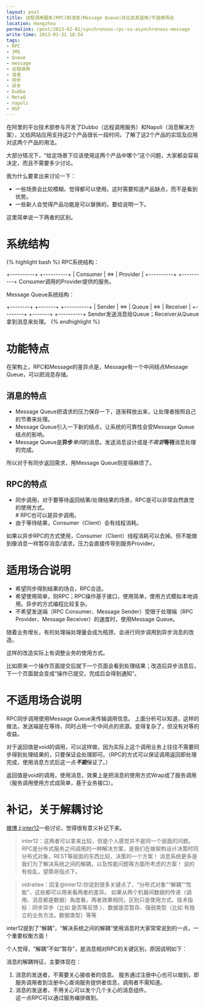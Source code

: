 ```yaml
---
layout: post
title: 远程调用服务(RPC)和消息(Message Queue)对比及其适用/不适用场合
location: Hangzhou
permalink: /post/2013-02-01/synchronous-rpc-vs-asynchronous-message
write-time: 2013-01-31 18:54
tags:
- RPC
- JMS
- Queue
- message
- 远程调用
- 消息
- 同步
- 异步
- Dubbo
- MetaQ
- napoli
- HSF
---
```


在阿里的平台技术部参与开发了Dubbo（远程调用服务）和Napoli（消息解决方案），又给网站应用支持这2个产品很长一段时间，了解了这2个产品的实现及应用对这两个产品的用法。

大部分情况下，“给定场景下应该使用这两个产品中哪个”这个问题，大家都会容易决定，而且不需要多少讨论。

我为什么要拿出来讨论一下：

- 一些场景会比较模糊，觉得都可以使用。这时需要知道产品缺点，而不是看到优势。
- 一些新人会觉得产品功能是可以替换的，要给说明一下。

这里简单说一下两者的区别。

系统结构
===================


{% highlight bash %}
RPC系统结构：

+----------+     +----------+
| Consumer | <=> | Provider |
+----------+     +----------+
Consumer调用的Provider提供的服务。


Message Queue系统结构：

+--------+     +-------+     +----------+
| Sender | <=> | Queue | <=> | Receiver |
+--------+     +-------+     +----------+
Sender发送消息给Queue；Receiver从Queue拿到消息来处理。
{% endhighlight %}

功能特点
===================

在架构上，RPC和Message的差异点是，Message有一个中间结点Message Queue，可以把消息存储。

消息的特点
-----------------

- Message Queue把请求的压力保存一下，逐渐释放出来，让处理者按照自己的节奏来处理。
- Message Queue引入一下新的结点，让系统的可靠性会受Message Queue结点的影响。
- Message Queue是**异步***单向*的消息。发送消息设计成是*不需要***等待**消息处理的完成。

所以对于有同步返回需求，用Message Queue则变得麻烦了。

RPC的特点
-----------------

- 同步调用，对于要等待返回结果/处理结果的场景，RPC是可以非常自然直觉的使用方式。  
\# RPC也可以是异步调用。
- 由于等待结果，Consumer（Client）会有线程消耗。

如果以异步RPC的方式使用，Consumer（Client）线程消耗可以去掉。但不能做到像消息一样暂存消息/请求，压力会直接传导到服务Provider。

适用场合说明
===================

- 希望同步得到结果的场合，RPC合适。
- 希望使用简单，则RPC；RPC操作基于接口，使用简单，使用方式模拟本地调用。异步的方式编程比较复杂。
- 不希望发送端（RPC Consumer、Message Sender）受限于处理端（RPC Provider、Message Receiver）的速度时，使用Message Queue。

随着业务增长，有的处理端处理量会成为瓶颈，会进行同步调用到异步消息的改造。

这样的改造实际上有调整业务的使用方式。

比如原来一个操作页面提交后就下一个页面会看到处理结果；改造后异步消息后，下一个页面就会变成“操作已提交，完成后会得到通知”。

不适用场合说明
===================

RPC同步调用使用Message Queue来传输调用信息。
上面分析可以知道，这样的做法，发送端是在等待，同时占用一个中间点的资源。变得复杂了，但没有对等的收益。

对于返回值是void的调用，可以这样做，因为实际上这个调用业务上往往不需要同步得到处理结果的，只要保证会处理即可。（RPC的方式可以保证调用返回即处理完成，使用消息方式后这一点***不能***保证了。）

返回值是void的调用，使用消息，效果上是把消息的使用方式Wrap成了服务调用（服务调用使用方式成简单，基于业务接口）。

补记，关于解耦讨论
===============

[微博](http://weibo.com/1836334682/ziibKB8TY)上[inter12](http://weibo.com/inter12)一些讨论，觉得很有意义补记下来。

> inter12：这两者可以拿来比较，但是个人感觉并不是同一个层面的问题。RPC是分布式服务之间调用的一种解决方案，是我们在做架构设计决策时同分布式对象，REST等层面的东西比较，决策的一个方案！ 消息系统更多是我们为了解决系统之间的解耦，以及性能问题等方面所考虑的方案！ 说的有些乱，望鼎哥指点下。	

> oldratlee：回复@inter12:你说到很多关键点了，“分布式对象”“解耦”“性能”，这些都可以用来看两者的差异。 如果从两个机器间数据的传递（调用、消息都是数据）角度看，两者效果相同，区别只是使用方式、技术指标：同步异步（比如 是否等反馈 ）、数据是否暂存、强弱类型（比如 有独立的业务方法，数据类型）等等

inter12提到了“解耦”，“解决系统之间的解耦”使用消息时大家常常说到的一点，一个重要权衡方面！

个人觉得，“解耦”不如“暂存”，是消息相对RPC的关键区别，原因说明如下：

消息的解耦特征，主要体现在：

1. 消息的发送者，不需要关心接收者的信息。
服务通过注册中心也可以做到，即服务调用者到注册中心查询服务提供者信息，调用者不需知道。
2. 消息的发送者，不用关心可以发个几个关心的消息组件。  
这一点RPC可以通过服务编排做到。
